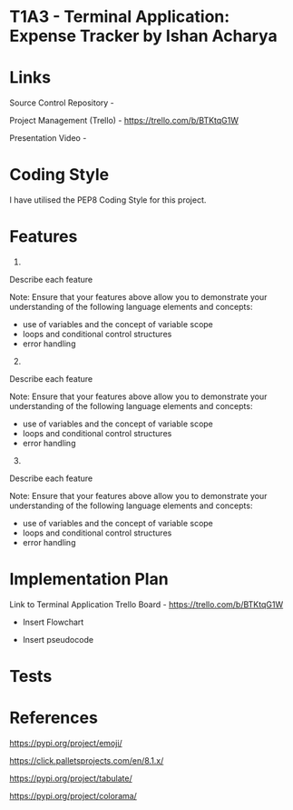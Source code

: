 # T1A3 - Terminal Application: Expense Tracker by Ishan Acharya

# Links

Source Control Repository - 

Project Management (Trello) - https://trello.com/b/BTKtqG1W

Presentation Video - 

# Coding Style

I have utilised the PEP8 Coding Style for this project. 

# Features

1. 

Describe each feature

Note: Ensure that your features above allow you to demonstrate your understanding of the following language elements and concepts:
- use of variables and the concept of variable scope
- loops and conditional control structures
- error handling

2. 

Describe each feature


Note: Ensure that your features above allow you to demonstrate your understanding of the following language elements and concepts:
- use of variables and the concept of variable scope
- loops and conditional control structures
- error handling

3. 

Describe each feature


Note: Ensure that your features above allow you to demonstrate your understanding of the following language elements and concepts:
- use of variables and the concept of variable scope
- loops and conditional control structures
- error handling


# Implementation Plan

Link to Terminal Application Trello Board - https://trello.com/b/BTKtqG1W


- Insert Flowchart

- Insert pseudocode









# Tests












# References

https://pypi.org/project/emoji/

https://click.palletsprojects.com/en/8.1.x/

https://pypi.org/project/tabulate/

https://pypi.org/project/colorama/

